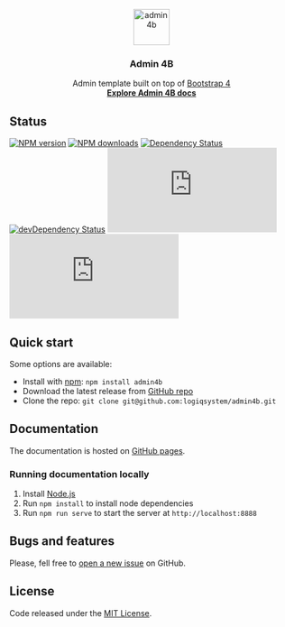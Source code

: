 <p align="center">
  <a href="http://getadmin4b.com">
    <img src="http://getadmin4b.com/docs/assets/brand/admin4b.svg" alt="admin4b" width="64">
  </a>
  <h3 align="center">
    Admin 4B
  </h3>
  <p align="center">
    Admin template built on top of <a href="http://getbootstrap.com">Bootstrap 4</a>
    <br>
    <a href="http://getadmin4b.com"><strong>Explore Admin 4B docs</strong></a>
  </p>
</p>

## Status

[![NPM version](https://img.shields.io/npm/v/admin4b.svg)](https://npmjs.org/package/admin4b)
[![NPM downloads](https://img.shields.io/npm/dm/admin4b.svg)](https://npmjs.org/package/admin4b)
[![Dependency Status](https://img.shields.io/david/logiqsystem/admin4b.svg)](https://david-dm.org/logiqsystem/admin4b)
[![devDependency Status](https://img.shields.io/david/dev/logiqsystem/admin4b.svg)](https://david-dm.org/logiqsystem/admin4b?type=dev)
[![CSS gzip size](https://img.badgesize.io/logiqsystem/admin4b/master/dist/admin4b.min.css?compression=gzip&label=CSS+gzip+size)](https://github.com/logiqsystem/admin4b/blob/master/dist/admin4b.min.css)
[![JS gzip size](https://img.badgesize.io/logiqsystem/admin4b/master/dist/admin4b.min.js?compression=gzip&label=JS+gzip+size)](https://github.com/logiqsystem/admin4b/blob/master/dist/admin4b.min.js)

## Quick start

Some options are available:

- Install with [npm](https://www.npmjs.com/package/admin4b): `npm install admin4b`
- Download the latest release from [GitHub repo](https://github.com/logiqsystem/admin4b/releases/)
- Clone the repo: `git clone git@github.com:logiqsystem/admin4b.git`

## Documentation

The documentation is hosted on [GitHub pages](http://getadmin4b.com).

### Running documentation locally

1. Install [Node.js](https://nodejs.org/)
2. Run `npm install` to install node dependencies
3. Run `npm run serve` to start the server at `http://localhost:8888`

## Bugs and features

Please, fell free to [open a new issue](https://github.com/logiqsystem/admin4b/issues) on GitHub.

## License

Code released under the [MIT License](https://github.com/logiqsystem/admin4b/blob/master/LICENSE).
